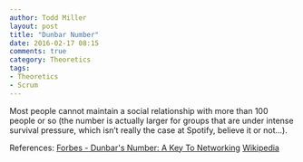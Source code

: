 ```yaml
---
author: Todd Miller 
layout: post
title: "Dunbar Number"
date: 2016-02-17 08:15
comments: true
category: Theoretics
tags:
- Theoretics
- Scrum
---
```


Most people cannot maintain a social relationship with more than 100 people or so (the number is actually larger for groups that are under intense survival pressure, which isn’t really the case at Spotify, believe it or not...).

References:
[Forbes - Dunbar's Number: A Key To Networking](http://www.forbes.com/sites/kenmakovsky/2014/08/07/dunbars-number-and-the-need-for-relationship-management/#a9c4c6c125d8)
[Wikipedia](https://en.wikipedia.org/wiki/Dunbar%27s_number)


